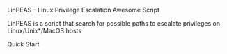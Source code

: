 LinPEAS - Linux Privilege Escalation Awesome Script

LinPEAS is a script that search for possible paths to escalate privileges on Linux/Unix*/MacOS hosts

Quick Start


